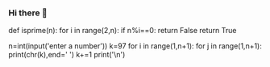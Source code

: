 ### Hi there 👋

<!--
**Ayyagaru/Ayyagaru** is a ✨ _special_ ✨ repository because its `README.md` (this file) appears on your GitHub profile.

Here are some ideas to get you started:

- 🔭 I’m currently working on ...
- 🌱 I’m currently learning ...
- 👯 I’m looking to collaborate on ...
- 🤔 I’m looking for help with ...
- 💬 Ask me about ...
- 📫 How to reach me: ...
- 😄 Pronouns: ...
- ⚡ Fun fact: ...
-->
def isprime(n):
    for i in range(2,n):
        if n%i==0:
            return False
    return True
    
n=int(input('enter a number'))
k=97
for i in range(1,n+1):
    for j in range(1,n+1):
        print(chr(k),end=' ')
        k+=1
    print('\n')
